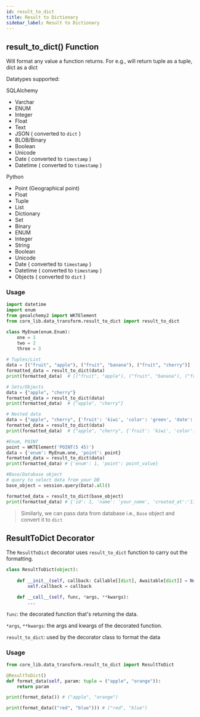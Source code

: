 ```yaml
---
id: result_to_dict
title: Result to Dictionary
sidebar_label: Result to Dictionary
---
```

## result_to_dict() Function
Will format any value a function returns.
For e.g., will return tuple as a tuple, dict as a dict

Datatypes supported:

SQLAlchemy
 - Varchar
 - ENUM
 - Integer
 - Float
 - Text
 - JSON ( converted to `dict` )
 - BLOB/Binary
 - Boolean
 - Unicode
 - Date ( converted to `timestamp` )
 - Datetime ( converted to `timestamp` )

Python
 - Point (Geographical point)
 - Float
 - Tuple
 - List
 - Dictionary
 - Set
 - Binary
 - ENUM
 - Integer
 - String
 - Boolean
 - Unicode
 - Date ( converted to `timestamp` )
 - Datetime ( converted to `timestamp` )
 - Objects ( converted to `dict` )


 
### Usage

```python
import datetime
import enum
from geoalchemy2 import WKTElement
from core_lib.data_transform.result_to_dict import result_to_dict

class MyEnum(enum.Enum):
    one = 1
    two = 2
    three = 3
    
# Tuples/List
data = [("fruit", "apple"), ("fruit", "banana"), ("fruit", "cherry")]
formatted_data = result_to_dict(data)
print(formatted_data)  # [("fruit", "apple"), ("fruit", "banana"), ("fruit", "cherry")]

# Sets/Objects
data = {"apple", "cherry"}
formatted_data = result_to_dict(data)
print(formatted_data)  # {"apple", "cherry"}

# Nested data
data = {"apple", "cherry", {'fruit': 'kiwi', 'color': 'green', 'date': datetime.datetime.utcnow()}}
formatted_data = result_to_dict(data)
print(formatted_data)  # {"apple", "cherry", {'fruit': 'kiwi', 'color': 'green', 'date': '{timestamp of the datetime}'}

#Enum, POINT
point = WKTElement('POINT(5 45)')
data = {'enum': MyEnum.one, 'point': point}
formatted_data = result_to_dict(data)
print(formatted_data) # {'enum': 1, 'point': point_value}

#Base/Database object
# query to select data from your DB
base_object = session.query(Data).all()

formatted_data = result_to_dict(base_object)
print(formatted_data) # {'id': 1, 'name': 'your_name', 'created_at':'11234322.6789', ...and other columns from your DB}

```
>Similarly, we can pass data from database i.e., `Base` object and convert it to `dict`

## ResultToDict Decorator

The `ResultToDict` decorator uses `result_to_dict` function to carry out the formatting.

```python
class ResultToDict(object):
    
    def __init__(self, callback: Callable[[dict], Awaitable[dict]] = None):
        self.callback = callback

    def __call__(self, func, *args, **kwargs):
        ...
```
`func`: the decorated function that's returning the data.

`*args`, `**kwargs`: the args and kwargs of the decorated function.

`result_to_dict`: used by the decorator class to format the data

 
### Usage
```python
from core_lib.data_transform.result_to_dict import ResultToDict

@ResultToDict()
def format_data(self, param: tuple = ("apple", "orange")):
    return param

print(format_data()) # ("apple", "orange") 

print(format_data(("red", "blue"))) # ("red", "blue")
```